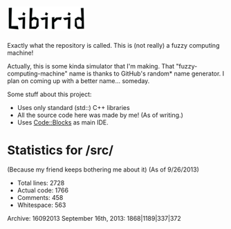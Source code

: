 ![alt tag](/logo.bmp)
=======================

Exactly what the repository is called. This is (not really) a fuzzy computing machine!

Actually, this is some kinda simulator that I'm making. 
That "fuzzy-computing-machine" name is thanks to GitHub's random* name generator. 
I plan on coming up with a better name... someday.

Some stuff about this project:
* Uses only standard (std::) C++ libraries
* All the source code here was made by me! (As of writing.)
* Uses [Code::Blocks](http://www.codeblocks.org/) as main IDE.

Statistics for /src/
====================
(Because my friend keeps bothering me about it)
(As of 9/26/2013)
* Total lines: 2728
* Actual code: 1766
* Comments: 458
* Whitespace: 563

Archive:
16092013 September 16th, 2013: 1868|1189|337|372
